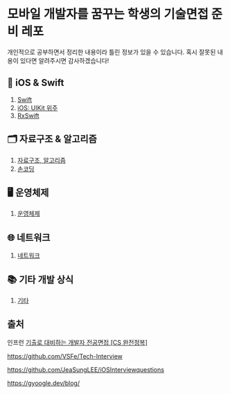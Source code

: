 # 모바일 개발자를 꿈꾸는 학생의 기술면접 준비 레포

개인적으로 공부하면서 정리한 내용이라 틀린 정보가 있을 수 있습니다. 혹시 잘못된 내용이 있다면 알려주시면 감사하겠습니다!

## 🍎 iOS & Swift

1. [Swift](https://github.com/yurrrri/ready-for-tech-interview/blob/main/iOS/Swift.md)
2. [iOS: UIKit 위주](https://github.com/yurrrri/ready-for-tech-interview/blob/main/iOS/iOS.md)
3. [RxSwift](https://github.com/yurrrri/ready-for-tech-interview/blob/main/iOS/rxswift.md)

## 🗂️ 자료구조 & 알고리즘

1. [자료구조, 알고리즘](https://github.com/yurrrri/ready-for-tech-interview/blob/main/%EC%9E%90%EB%A3%8C%EA%B5%AC%EC%A1%B0%26%EC%95%8C%EA%B3%A0%EB%A6%AC%EC%A6%98/%EC%9E%90%EB%A3%8C%EA%B5%AC%EC%A1%B0%26%EC%95%8C%EA%B3%A0%EB%A6%AC%EC%A6%98.md)
2. [손코딩](https://github.com/yurrrri/ready-for-tech-interview/blob/main/%EC%9E%90%EB%A3%8C%EA%B5%AC%EC%A1%B0%26%EC%95%8C%EA%B3%A0%EB%A6%AC%EC%A6%98/%EC%86%90%EC%BD%94%EB%94%A9.md)

## 🖥️ 운영체제

1. [운영체제](https://github.com/yurrrri/ready-for-tech-interview/blob/main/%EC%9A%B4%EC%98%81%EC%B2%B4%EC%A0%9C.md)

## 🌐 네트워크

1. [네트워크](https://github.com/yurrrri/ready-for-tech-interview/blob/main/%EB%84%A4%ED%8A%B8%EC%9B%8C%ED%81%AC.md)


## 📚 기타 개발 상식

1. [기타](https://github.com/yurrrri/ready-for-tech-interview/blob/main/%EA%B8%B0%ED%83%80.md)

## 출처

인프런 [기출로 대비하는 개발자 전공면접 [CS 완전정복]](https://www.inflearn.com/course/%EA%B0%9C%EB%B0%9C%EC%9E%90-%EC%A0%84%EA%B3%B5%EB%A9%B4%EC%A0%91-cs-%EC%99%84%EC%A0%84%EC%A0%95%EB%B3%B5/dashboard)

https://github.com/VSFe/Tech-Interview

https://github.com/JeaSungLEE/iOSInterviewquestions

https://gyoogle.dev/blog/
